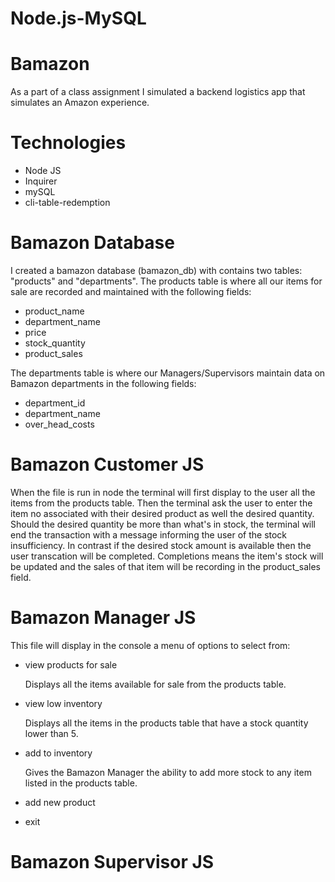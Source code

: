 # Node.js-MySQL

# Bamazon

As a part of a class assignment I simulated a backend logistics app that simulates an Amazon experience.

# Technologies

- Node JS
- Inquirer
- mySQL
- cli-table-redemption 


# Bamazon Database

I created a bamazon database (bamazon_db) with contains two tables: "products" and "departments". The products table is where all our items for sale are recorded and maintained with the following fields: 

- product_name
- department_name 
- price
- stock_quantity 
- product_sales

The departments table is where our Managers/Supervisors maintain data on Bamazon departments in the following fields:

- department_id
- department_name
- over_head_costs


# Bamazon Customer JS

When the file is run in node the terminal will first display to the user all the items from the products table. Then the terminal ask the user to enter the item no associated with their desired product as well the desired quantity. Should the desired quantity be more than what's in stock, the terminal will end the transaction with a message informing the user of the stock insufficiency. In contrast if the desired stock amount is available then the user transcation will be completed. Completions means the item's stock will be updated and the sales of that item will be recording in the product_sales field.


# Bamazon Manager JS

This file will display in the console a menu of options to select from:

- view products for sale

    Displays all the items available for sale from the products table.

- view low inventory

    Displays all the items in the products table that have a stock quantity lower than 5.

- add to inventory

    Gives the Bamazon Manager the ability to add more stock to any item listed in the products table.

- add new product


- exit



# Bamazon Supervisor JS


